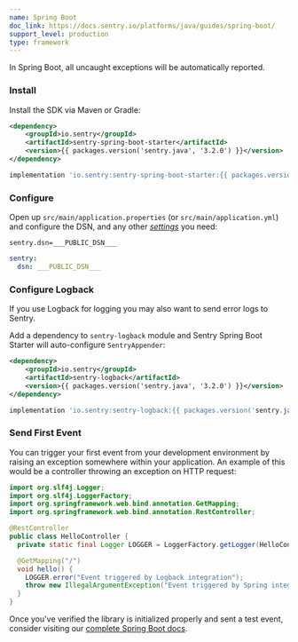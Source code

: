 ```yaml
---
name: Spring Boot
doc_link: https://docs.sentry.io/platforms/java/guides/spring-boot/
support_level: production
type: framework
---
```


In Spring Boot, all uncaught exceptions will be automatically reported.

### Install

Install the SDK via Maven or Gradle:

```xml {tabTitle:Maven}
<dependency>
    <groupId>io.sentry</groupId>
    <artifactId>sentry-spring-boot-starter</artifactId>
    <version>{{ packages.version('sentry.java', '3.2.0') }}</version>
</dependency>
```

```groovy {tabTitle:Gradle}
implementation 'io.sentry:sentry-spring-boot-starter:{{ packages.version('sentry.java', '3.2.0') }}'
```

### Configure

Open up `src/main/application.properties` (or `src/main/application.yml`) and configure the DSN, and any other [_settings_](/platforms/java/configuration/#options) you need:

```properties {tabTitle:application.properties}
sentry.dsn=___PUBLIC_DSN___
```

```yaml {tabTitle:application.yml}
sentry:
  dsn: ___PUBLIC_DSN___
```

### Configure Logback

If you use Logback for logging you may also want to send error logs to Sentry.

Add a dependency to `sentry-logback` module and Sentry Spring Boot Starter will auto-configure `SentryAppender`:

```xml {tabTitle:Maven}
<dependency>
    <groupId>io.sentry</groupId>
    <artifactId>sentry-logback</artifactId>
    <version>{{ packages.version('sentry.java', '3.2.0') }}</version>
</dependency>
```

```groovy {tabTitle:Gradle}
implementation 'io.sentry:sentry-logback:{{ packages.version('sentry.java', '3.2.0') }}'
```

### Send First Event

You can trigger your first event from your development environment by raising an exception somewhere within your application. An example of this would be a controller throwing an exception on HTTP request:

```java
import org.slf4j.Logger;
import org.slf4j.LoggerFactory;
import org.springframework.web.bind.annotation.GetMapping;
import org.springframework.web.bind.annotation.RestController;

@RestController
public class HelloController {
  private static final Logger LOGGER = LoggerFactory.getLogger(HelloController.class);

  @GetMapping("/")
  void hello() {
    LOGGER.error("Event triggered by Logback integration");
    throw new IllegalArgumentException("Event triggered by Spring integration");
  }
}
```

Once you've verified the library is initialized properly and sent a test event, consider visiting our [complete Spring Boot docs](https://docs.sentry.io/platforms/java/guides/spring-boot/).
